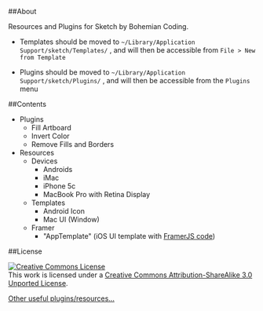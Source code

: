 ##About

Resources and Plugins for Sketch by Bohemian Coding.

* Templates should be moved to `~/Library/Application Support/sketch/Templates/` , and will then be accessible from `File > New from Template`

* Plugins should be moved to `~/Library/Application Support/sketch/Plugins/` , and will then be accessible from the `Plugins` menu

##Contents

* Plugins
	* Fill Artboard
	* Invert Color
	* Remove Fills and Borders
* Resources
	* Devices
		* Androids
		* iMac
		* iPhone 5c
		* MacBook Pro with Retina Display
	* Templates
		* Android Icon
		* Mac UI (Window)
	* Framer
		* "AppTemplate" (iOS UI template with [FramerJS code](https://github.com/sebj/Sketch/blob/master/Resources/Framer/AppTemplate/app.js))

##License

<a rel="license" href="http://creativecommons.org/licenses/by-sa/3.0/deed.en_US"><img alt="Creative Commons License" style="border-width:0" src="http://i.creativecommons.org/l/by-sa/3.0/88x31.png" /></a><br />This work is licensed under a <a rel="license" href="http://creativecommons.org/licenses/by-sa/3.0/deed.en_US">Creative Commons Attribution-ShareAlike 3.0 Unported License</a>.


<a href="https://gist.github.com/bomberstudios/7694497">Other useful plugins/resources...</a>
